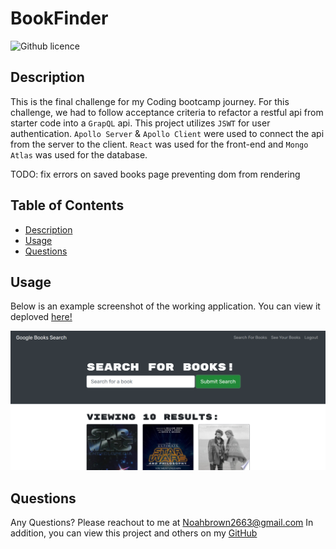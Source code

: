 # BookFinder

![Github licence](http://img.shields.io/badge/license-MIT-blue.svg)
  
  
## Description
This is the final challenge for my Coding bootcamp journey. For this challenge, we had to follow acceptance criteria to refactor a restful api from starter code into a `GrapQL` api. This project utilizes `JSWT` for user authentication. `Apollo Server` & `Apollo Client` were used to connect the api from the server to the client. `React` was used for the front-end and `Mongo Atlas` was used for the database.
  
TODO: fix errors on saved books page preventing dom from rendering
  
  
## Table of Contents
* [Description](#description)
* [Usage](#usage)
* [Questions](#questions)
  
## Usage

Below is an example screenshot of the working application. You can view it deploved [here!](https://bookfinder-1-0-0.herokuapp.com/)

![](./client/public/screenshot.PNG)
  
## Questions
Any Questions? Please reachout to me at Noahbrown2663@gmail.com
In addition, you can view this project and others on my [GitHub](https://github.com/Noahbrown26)
